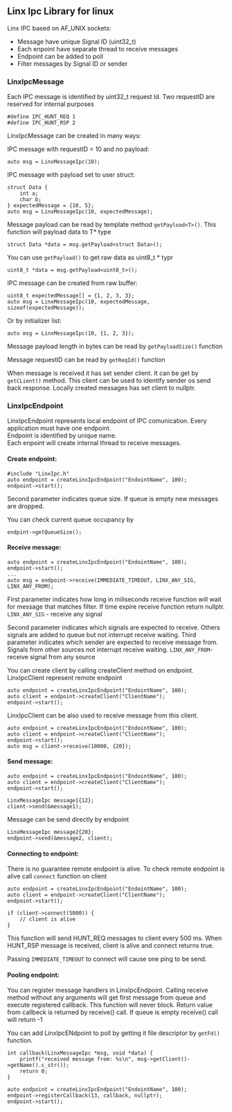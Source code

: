 ## Linx Ipc Library for linux

Linx IPC based on AF_UNIX sockets:

- Message have unique Signal ID (uint32_t)
- Each enpoint have separate thread to receive messages
- Endpoint can be added to poll
- Filter messages by Signal ID or sender

### LinxIpcMessage
Each IPC message is identified by uint32_t request Id. Two requestID are reserved for internal purposes
```
#define IPC_HUNT_REQ 1
#define IPC_HUNT_RSP 2
```

LinxIpcMessage can be created in many ways:

IPC message with requestID = 10 and no payload:
```
auto msg = LinxMessageIpc(10);
```

IPC message with payload set to user struct:
```
struct Data {
    int a;
    char b;
} expectedMessage = {10, 5};
auto msg = LinxMessageIpc(10, expectedMessage);
```

Message payload can be read by template method ```getPayload<T>()```. This function will payload data to T* type
```
struct Data *data = msg.getPayload<struct Data>();
```
You can use  ```getPayload()``` to get raw data as uint8_t * typr
```
uint8_t *data = msg.getPayload<uint8_t>();
```

IPC message can be created from raw buffer:
```
uint8_t expectedMessage[] = {1, 2, 3, 3};
auto msg = LinxMessageIpc(10, expectedMessage, sizeof(expectedMessage));
```

Or by initializer list:
```
auto msg = LinxMessageIpc(10, {1, 2, 3});
```

Message payload length in bytes can be read by ```getPayloadSize()``` function

Message requestID can be read by ```getReqId()``` function

When message is received it has set sender client. It can be get by ```getCLient()``` method. This client can be used to identify sender os send back response. Locally created messages has set client to nullptr.


### LinxIpcEndpoint
LinxIpcEndpoint represents local endpoint of IPC comunication. Every application must have one endpoint. <br>
Endpoint is identified by unique name.<br>
Each enpoint will create internal thread to receive messages.

#### Create endpoint:
```
#include "LinxIpc.h"
auto endpoint = createLinxIpcEndpoint("EndointName", 100);
endpoint->start();
```

Second parameter indicates queue size. If queue is empty new messages are dropped.

You can check current queue occupancy by
```
endpint->getQueueSize();
```
#### Receive message:
```
auto endpoint = createLinxIpcEndpoint("EndointName", 100);
endpoint->start();
...
auto msg = endpoint->receive(IMMEDIATE_TIMEOUT, LINX_ANY_SIG, LINX_ANY_FROM);
```

First parameter indicates how long in miliseconds receive function will wait for message that matches filter.
If time expire receive function return nullptr.
```LINX_ANY_SIG``` - receive any signal

Second parameter indicates which signals are expected to receive.
Others signals are added to queue but not interrupt receive waiting.
Third parameter indicates which sender are expected to receive message from.
Signals from other sources not interrupt receive waiting.
```LINX_ANY_FROM```- receive signal from any source

You can create client by calling createClient method on endpoint. LinxIpcClient represent remote endpoint
```
auto endpoint = createLinxIpcEndpoint("EndointName", 100);
auto client = endpoint->createClient("ClientName");
endpoint->start();
```

LinxIpcClient can be also used to receive message from this client.
```
auto endpoint = createLinxIpcEndpoint("EndointName", 100);
auto client = endpoint->createClient("ClientName");
endpoint->start();
auto msg = client->receive(10000, {20});
```

#### Send message:

```
auto endpoint = createLinxIpcEndpoint("EndointName", 100);
auto client = endpoint->createClient("ClientName");
endpoint->start();

LinxMessageIpc message1{12};
client->send(&message1);
```

Message can be send directly by endpoint
```
LinxMessageIpc message2{20};
endpoint->send(&message2, client);
```

#### Connecting to endpoint:
There is no guarantee remote endpoint is alive. To check remote endpoint is alive call ```connect``` function on client
```
auto endpoint = createLinxIpcEndpoint("EndointName", 100);
auto client = endpoint->createClient("ClientName");
endpoint->start();

if (client->connect(5000)) {
    // client is alive
}
```

This function will send HUNT_REQ messages to client every 500 ms. When HUNT_RSP message is received, client is alive and connect returns true.

Passing ```IMMEDIATE_TIMEOUT``` to connect will cause one ping to be send.

#### Pooling endpoint:
You can register message handlers in LinxIpcEndpoint. Calling receive method without any arguments will get first message from queue and execute registered callback. This function will never block. Return value from callbeck is returned by receive() call.
If queue is empty receive() call will return -1

You can add LinxIpcENdpoint to poll by getting it file descriptor by ```getFd()``` function.

```
int callback(LinxMessageIpc *msg, void *data) {
    printf("received message from: %s\n", msg->getClient()->getName().c_str());
    return 0;
}

auto endpoint = createLinxIpcEndpoint("EndointName", 100);
endpoint->registerCallback(13, callback, nullptr);
endpoint->start();
```
